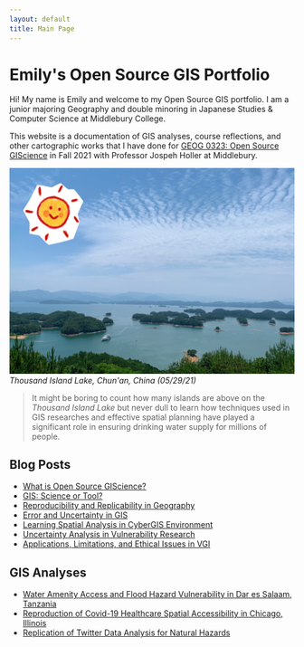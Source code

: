 ```yaml
---
layout: default
title: Main Page
---
```


# Emily's Open Source GIS Portfolio

Hi! My name is Emily and welcome to my Open Source GIS portfolio. I am a junior majoring Geography and double minoring in Japanese Studies & Computer Science at Middlebury College.

This website is a documentation of GIS analyses, course reflections, and other cartographic works that I have done for [GEOG 0323: Open Source GIScience](http://gis4dev.github.io) in Fall 2021 with Professor Jospeh Holler at Middlebury.  

![Lake](assets/IMG_7528.JPG)
*Thousand Island Lake, Chun'an, China (05/29/21)*





> It might be boring to count how many islands are above on the *Thousand Island Lake*
> but never dull to learn how techniques used in GIS researches and effective spatial planning have played a significant role in ensuring drinking water supply for millions of people.



## Blog Posts  


- [What is Open Source GIScience?](open-giscience)
- [GIS: Science or Tool?](science_tool)
- [Reproducibility and Replicability in Geography](r_r)
- [Error and Uncertainty in GIS](error_uncertainty)
- [Learning Spatial Analysis in CyberGIS Environment](cybergis)
- [Uncertainty Analysis in Vulnerability Research](vulnerability)
- [Applications, Limitations, and Ethical Issues in VGI](vgi)


## GIS Analyses
- [Water Amenity Access and Flood Hazard Vulnerability in Dar es Salaam, Tanzania](dsm_analysis/dsm_report.md)
- [Reproduction of Covid-19 Healthcare Spatial Accessibility in Chicago, Illinois](RPr-Kang/re-analysis.md)
- [Replication of Twitter Data Analysis for Natural Hazards](RE-Ida/ida.md)
